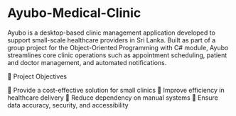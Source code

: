 # Ayubo-Medical-Clinic

Ayubo is a desktop-based clinic management application developed to support small-scale healthcare providers in Sri Lanka. Built as part of a group project for the Object-Oriented Programming with C# module, Ayubo streamlines core clinic operations such as appointment scheduling, patient and doctor management, and automated notifications.

📌 Project Objectives

💠 Provide a cost-effective solution for small clinics
💠 Improve efficiency in healthcare delivery
💠 Reduce dependency on manual systems
💠 Ensure data accuracy, security, and accessibility

